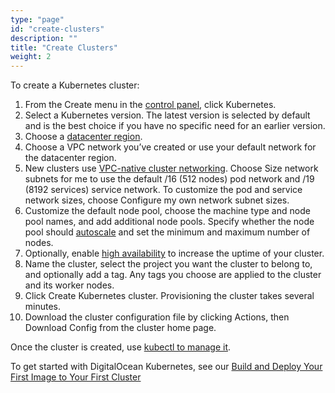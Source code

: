 ```yaml
---
type: "page"
id: "create-clusters"
description: ""
title: "Create Clusters"
weight: 2
---
```


To create a Kubernetes cluster:

1. From the Create menu in the [control panel](https://cloud.digitalocean.com/), click Kubernetes.
2. Select a Kubernetes version. The latest version is selected by default and is the best choice if you have no specific need for an earlier version.
3. Choose a [datacenter region](https://docs.digitalocean.com/products/kubernetes/details/availability/).
4. Choose a VPC network you’ve created or use your default network for the datacenter region.
5. New clusters use [VPC-native cluster networking](https://docs.digitalocean.com/products/kubernetes/details/features/#vpc-native-networking). Choose Size network subnets for me to use the default /16 (512 nodes) pod network and /19 (8192 services) service network. To customize the pod and service network sizes, choose Configure my own network subnet sizes.
6. Customize the default node pool, choose the machine type and node pool names, and add additional node pools. Specify whether the node pool should [autoscale](https://docs.digitalocean.com/products/kubernetes/how-to/autoscale/) and set the minimum and maximum number of nodes.
7. Optionally, enable [high availability](https://docs.digitalocean.com/products/kubernetes/details/managed/#managed-elements-of-the-control-plane) to increase the uptime of your cluster.
8. Name the cluster, select the project you want the cluster to belong to, and optionally add a tag. Any tags you choose are applied to the cluster and its worker nodes.
9. Click Create Kubernetes cluster. Provisioning the cluster takes several minutes.
10. Download the cluster configuration file by clicking Actions, then Download Config from the cluster home page.

Once the cluster is created, use [kubectl to manage it](https://docs.digitalocean.com/products/kubernetes/how-to/connect-to-cluster/).

To get started with DigitalOcean Kubernetes, see our [Build and Deploy Your First Image to Your First Cluster](https://docs.digitalocean.com/products/kubernetes/getting-started/deploy-image-to-cluster/) 
